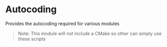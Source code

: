 # Autocoding
Provides the autocoding required for various modules
> Note: This module will not include a CMake so
> other can simply use these scripts
